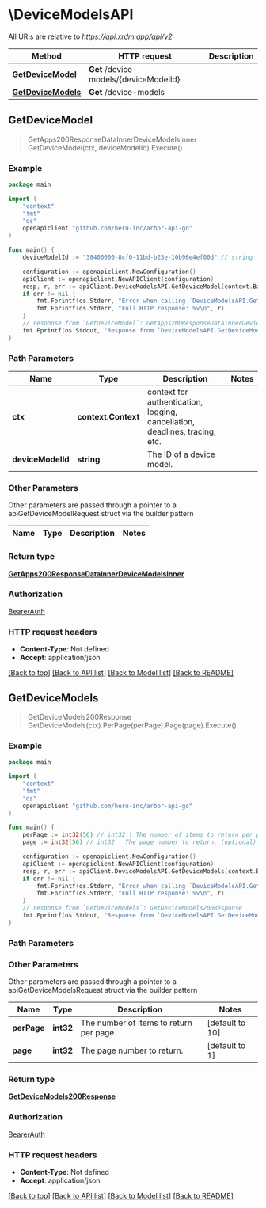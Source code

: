 # \DeviceModelsAPI

All URIs are relative to *https://api.xrdm.app/api/v2*

Method | HTTP request | Description
------------- | ------------- | -------------
[**GetDeviceModel**](DeviceModelsAPI.md#GetDeviceModel) | **Get** /device-models/{deviceModelId} | 
[**GetDeviceModels**](DeviceModelsAPI.md#GetDeviceModels) | **Get** /device-models | 



## GetDeviceModel

> GetApps200ResponseDataInnerDeviceModelsInner GetDeviceModel(ctx, deviceModelId).Execute()





### Example

```go
package main

import (
	"context"
	"fmt"
	"os"
	openapiclient "github.com/heru-inc/arbor-api-go"
)

func main() {
	deviceModelId := "38400000-8cf0-11bd-b23e-10b96e4ef00d" // string | The ID of a device model.

	configuration := openapiclient.NewConfiguration()
	apiClient := openapiclient.NewAPIClient(configuration)
	resp, r, err := apiClient.DeviceModelsAPI.GetDeviceModel(context.Background(), deviceModelId).Execute()
	if err != nil {
		fmt.Fprintf(os.Stderr, "Error when calling `DeviceModelsAPI.GetDeviceModel``: %v\n", err)
		fmt.Fprintf(os.Stderr, "Full HTTP response: %v\n", r)
	}
	// response from `GetDeviceModel`: GetApps200ResponseDataInnerDeviceModelsInner
	fmt.Fprintf(os.Stdout, "Response from `DeviceModelsAPI.GetDeviceModel`: %v\n", resp)
}
```

### Path Parameters


Name | Type | Description  | Notes
------------- | ------------- | ------------- | -------------
**ctx** | **context.Context** | context for authentication, logging, cancellation, deadlines, tracing, etc.
**deviceModelId** | **string** | The ID of a device model. | 

### Other Parameters

Other parameters are passed through a pointer to a apiGetDeviceModelRequest struct via the builder pattern


Name | Type | Description  | Notes
------------- | ------------- | ------------- | -------------


### Return type

[**GetApps200ResponseDataInnerDeviceModelsInner**](GetApps200ResponseDataInnerDeviceModelsInner.md)

### Authorization

[BearerAuth](../README.md#BearerAuth)

### HTTP request headers

- **Content-Type**: Not defined
- **Accept**: application/json

[[Back to top]](#) [[Back to API list]](../README.md#documentation-for-api-endpoints)
[[Back to Model list]](../README.md#documentation-for-models)
[[Back to README]](../README.md)


## GetDeviceModels

> GetDeviceModels200Response GetDeviceModels(ctx).PerPage(perPage).Page(page).Execute()





### Example

```go
package main

import (
	"context"
	"fmt"
	"os"
	openapiclient "github.com/heru-inc/arbor-api-go"
)

func main() {
	perPage := int32(56) // int32 | The number of items to return per page. (optional) (default to 10)
	page := int32(56) // int32 | The page number to return. (optional) (default to 1)

	configuration := openapiclient.NewConfiguration()
	apiClient := openapiclient.NewAPIClient(configuration)
	resp, r, err := apiClient.DeviceModelsAPI.GetDeviceModels(context.Background()).PerPage(perPage).Page(page).Execute()
	if err != nil {
		fmt.Fprintf(os.Stderr, "Error when calling `DeviceModelsAPI.GetDeviceModels``: %v\n", err)
		fmt.Fprintf(os.Stderr, "Full HTTP response: %v\n", r)
	}
	// response from `GetDeviceModels`: GetDeviceModels200Response
	fmt.Fprintf(os.Stdout, "Response from `DeviceModelsAPI.GetDeviceModels`: %v\n", resp)
}
```

### Path Parameters



### Other Parameters

Other parameters are passed through a pointer to a apiGetDeviceModelsRequest struct via the builder pattern


Name | Type | Description  | Notes
------------- | ------------- | ------------- | -------------
 **perPage** | **int32** | The number of items to return per page. | [default to 10]
 **page** | **int32** | The page number to return. | [default to 1]

### Return type

[**GetDeviceModels200Response**](GetDeviceModels200Response.md)

### Authorization

[BearerAuth](../README.md#BearerAuth)

### HTTP request headers

- **Content-Type**: Not defined
- **Accept**: application/json

[[Back to top]](#) [[Back to API list]](../README.md#documentation-for-api-endpoints)
[[Back to Model list]](../README.md#documentation-for-models)
[[Back to README]](../README.md)

